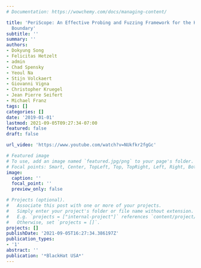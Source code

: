 ```yaml
---
# Documentation: https://wowchemy.com/docs/managing-content/

title: 'PeriScope: An Effective Probing and Fuzzing Framework for the Hardware-OS
  Boundary'
subtitle: ''
summary: ''
authors:
- Dokyung Song
- Felicitas Hetzelt
- admin
- Chad Spensky
- Yeoul Na
- Stijn Volckaert
- Giovanni Vigna
- Christopher Kruegel
- Jean Pierre Seifert
- Michael Franz
tags: []
categories: []
date: '2019-01-01'
lastmod: 2021-09-05T09:27:34-07:00
featured: false
draft: false

url_video: 'https://www.youtube.com/watch?v=NUkfkr2fgGc'

# Featured image
# To use, add an image named `featured.jpg/png` to your page's folder.
# Focal points: Smart, Center, TopLeft, Top, TopRight, Left, Right, BottomLeft, Bottom, BottomRight.
image:
  caption: ''
  focal_point: ''
  preview_only: false

# Projects (optional).
#   Associate this post with one or more of your projects.
#   Simply enter your project's folder or file name without extension.
#   E.g. `projects = ["internal-project"]` references `content/project/deep-learning/index.md`.
#   Otherwise, set `projects = []`.
projects: []
publishDate: '2021-09-05T16:27:34.386197Z'
publication_types:
- '1'
abstract: ''
publication: '*BlackHat USA*'
---
```

